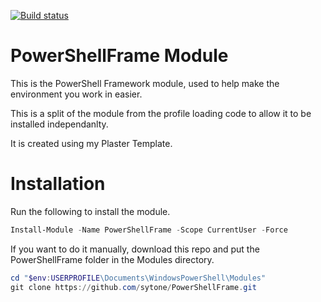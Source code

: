 [![Build status](https://ci.appveyor.com/api/projects/status/jyk4dlk7vpibwswp?svg=true)](https://ci.appveyor.com/project/sytone/powershellframemodule)

# PowerShellFrame Module
This is the PowerShell Framework module, used to help make the environment you work in easier.

This is a split of the module from the profile loading code to allow it to be installed independanlty.

It is created using my Plaster Template.

# Installation

Run the following to install the module.

``` PowerShell
Install-Module -Name PowerShellFrame -Scope CurrentUser -Force
```

If you want to do it manually, download this repo and put the PowerShellFrame folder in the Modules directory.

``` PowerShell
cd "$env:USERPROFILE\Documents\WindowsPowerShell\Modules"
git clone https://github.com/sytone/PowerShellFrame.git
```

